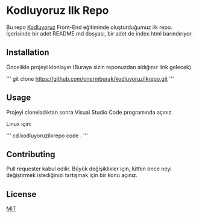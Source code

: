 # Kodluyoruz Ilk Repo

Bu repo [Kodluyoruz](https://www.kodluyoruz.org/) Front-End eğitiminde oluşturduğumuz ilk repo. İçerisinde bir adet README.md dosyası, bir adet de index.html barındırıyor.

## Installation 

Öncelikle projeyi klonlayın (Buraya sizin reponuzdan aldığınız link gelecek)

'''
git clone https://github.com/onermburak/kodluyoruzilkrepo.git
'''
## Usage

Projeyi cloneladıktan sonra Visual Studio Code programında açınız.

Linux için:

'''
cd kodluyoruzilkrepo
code .
'''

## Contributing

Pull requester kabul edilir. Büyük değişiklikler için, lütfen önce neyi değiştirmek istediğinizi tartışmak için bir konu açınız.

## License

[MIT](https://github.com/onermburak/kodluyoruzilkrepo?tab=MIT-1-ov-file)